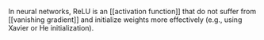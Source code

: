 In neural networks, ReLU is an [[activation function]] that do not suffer from [[vanishing gradient]] and initialize weights more effectively (e.g., using Xavier or He initialization).